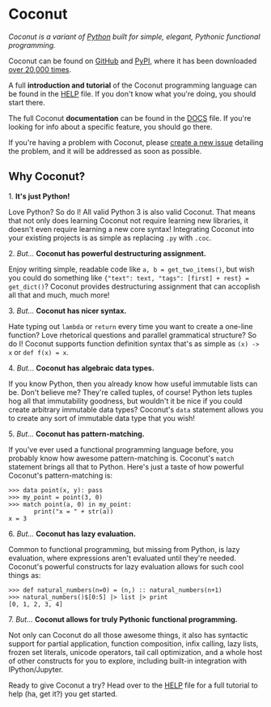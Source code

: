 # Coconut

*Coconut is a variant of [Python](https://www.python.org/) built for simple, elegant, Pythonic functional programming.*

Coconut can be found on [GitHub](https://github.com/evhub/coconut) and [PyPI](https://pypi.python.org/pypi/coconut), where it has been downloaded [over 20,000 times](http://pypi-ranking.info/module/coconut).

A full **introduction and tutorial** of the Coconut programming language can be found in the [HELP](https://github.com/evhub/coconut/blob/master/HELP.md) file. If you don't know what you're doing, you should start there.

The full Coconut **documentation** can be found in the [DOCS](https://github.com/evhub/coconut/blob/master/DOCS.md) file. If you're looking for info about a specific feature, you should go there.

If you're having a problem with Coconut, please [create a new issue](https://github.com/evhub/coconut/issues/new) detailing the problem, and it will be addressed as soon as possible.

## Why Coconut?

1\. **It's just Python!**

Love Python? So do I! All valid Python 3 is also valid Coconut. That means that not only does learning Coconut not require learning new libraries, it doesn't even require learning a new core syntax! Integrating Coconut into your existing projects is as simple as replacing `.py` with `.coc`.

2\. *But...* **Coconut has powerful destructuring assignment.**

Enjoy writing simple, readable code like `a, b = get_two_items()`, but wish you could do something like `{"text": text, "tags": [first] + rest} = get_dict()`? Coconut provides destructuring assignment that can accoplish all that and much, much more!

3\. *But...* **Coconut has nicer syntax.**

Hate typing out `lambda` or `return` every time you want to create a one-line function? Love rhetorical questions and parallel grammatical structure? So do I! Coconut supports function definition syntax that's as simple as `(x) -> x` or `def f(x) = x`.

4\. *But...* **Coconut has algebraic data types.**

If you know Python, then you already know how useful immutable lists can be. Don't believe me? They're called tuples, of course! Python lets tuples hog all that immutability goodness, but wouldn't it be nice if you could create arbitrary immutable data types? Coconut's `data` statement allows you to create any sort of immutable data type that you wish!

5\. *But...* **Coconut has pattern-matching.**

If you've ever used a functional programming language before, you probably know how awesome pattern-matching is. Coconut's `match` statement brings all that to Python. Here's just a taste of how powerful Coconut's pattern-matching is:

    >>> data point(x, y): pass
    >>> my_point = point(3, 0)
    >>> match point(a, 0) in my_point:
           print("x = " + str(a))
    x = 3

6\. *But...* **Coconut has lazy evaluation.**

Common to functional programming, but missing from Python, is lazy evaluation, where expressions aren't evaluated until they're needed. Coconut's powerful constructs for lazy evaluation allows for such cool things as:

    >>> def natural_numbers(n=0) = (n,) :: natural_numbers(n+1)
    >>> natural_numbers()$[0:5] |> list |> print
    [0, 1, 2, 3, 4]

7\. *But...* **Coconut allows for truly Pythonic functional programming.**

Not only can Coconut do all those awesome things, it also has syntactic support for partial application, function composition, infix calling, lazy lists, frozen set literals, unicode operators, tail call optimization, and a whole host of other constructs for you to explore, including built-in integration with IPython/Jupyter.

Ready to give Coconut a try? Head over to the [HELP](https://github.com/evhub/coconut/blob/master/HELP.md) file for a full tutorial to help (ha, get it?) you get started.
